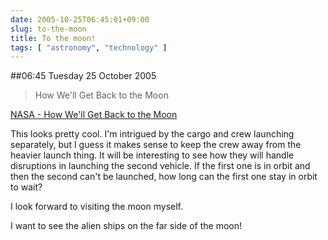 ```yaml
---
date: 2005-10-25T06:45:01+09:00
slug: to-the-moon
title: To the moon!
tags: [ "astronomy", "technology" ]
---
```


##06:45 Tuesday 25 October 2005

> How We'll Get Back to the Moon

[NASA - How We'll Get Back to the Moon](https://www.nasa.gov/missions/solarsystem/cev.html)

This looks pretty cool. I'm intrigued by the cargo and crew launching separately, but I guess it makes sense to keep the crew away from the heavier launch thing. It will be interesting to see how they will handle disruptions in launching the second vehicle. If the first one is in orbit and then the second can't be launched, how long can the first one stay in orbit to wait?  


I look forward to visiting the moon myself.  


I want to see the alien ships on the far side of the moon!  

